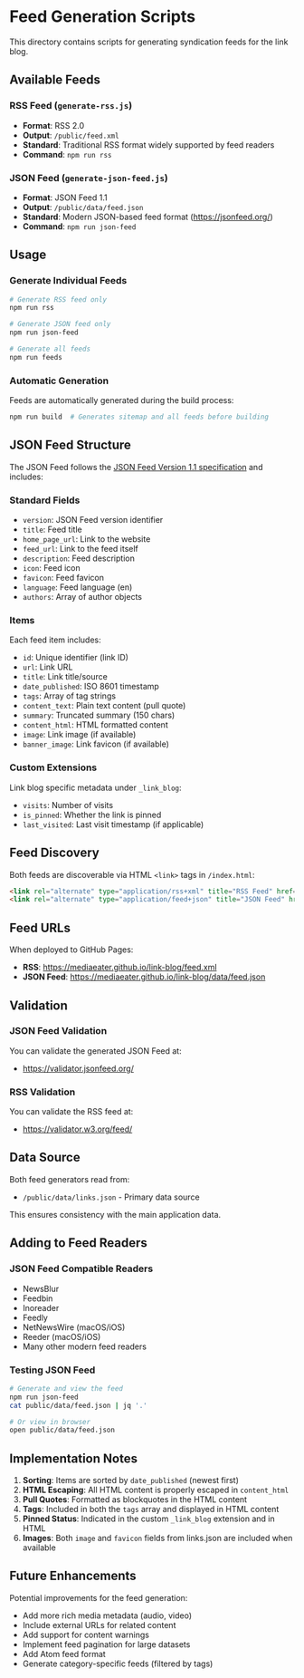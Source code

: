 # Feed Generation Scripts

This directory contains scripts for generating syndication feeds for the link blog.

## Available Feeds

### RSS Feed (`generate-rss.js`)
- **Format**: RSS 2.0
- **Output**: `/public/feed.xml`
- **Standard**: Traditional RSS format widely supported by feed readers
- **Command**: `npm run rss`

### JSON Feed (`generate-json-feed.js`)
- **Format**: JSON Feed 1.1
- **Output**: `/public/data/feed.json`
- **Standard**: Modern JSON-based feed format (https://jsonfeed.org/)
- **Command**: `npm run json-feed`

## Usage

### Generate Individual Feeds

```bash
# Generate RSS feed only
npm run rss

# Generate JSON feed only
npm run json-feed

# Generate all feeds
npm run feeds
```

### Automatic Generation

Feeds are automatically generated during the build process:

```bash
npm run build  # Generates sitemap and all feeds before building
```

## JSON Feed Structure

The JSON Feed follows the [JSON Feed Version 1.1 specification](https://www.jsonfeed.org/version/1.1/) and includes:

### Standard Fields
- `version`: JSON Feed version identifier
- `title`: Feed title
- `home_page_url`: Link to the website
- `feed_url`: Link to the feed itself
- `description`: Feed description
- `icon`: Feed icon
- `favicon`: Feed favicon
- `language`: Feed language (en)
- `authors`: Array of author objects

### Items
Each feed item includes:
- `id`: Unique identifier (link ID)
- `url`: Link URL
- `title`: Link title/source
- `date_published`: ISO 8601 timestamp
- `tags`: Array of tag strings
- `content_text`: Plain text content (pull quote)
- `summary`: Truncated summary (150 chars)
- `content_html`: HTML formatted content
- `image`: Link image (if available)
- `banner_image`: Link favicon (if available)

### Custom Extensions
Link blog specific metadata under `_link_blog`:
- `visits`: Number of visits
- `is_pinned`: Whether the link is pinned
- `last_visited`: Last visit timestamp (if applicable)

## Feed Discovery

Both feeds are discoverable via HTML `<link>` tags in `/index.html`:

```html
<link rel="alternate" type="application/rss+xml" title="RSS Feed" href="/feed.xml">
<link rel="alternate" type="application/feed+json" title="JSON Feed" href="/data/feed.json">
```

## Feed URLs

When deployed to GitHub Pages:
- **RSS**: https://mediaeater.github.io/link-blog/feed.xml
- **JSON Feed**: https://mediaeater.github.io/link-blog/data/feed.json

## Validation

### JSON Feed Validation
You can validate the generated JSON Feed at:
- https://validator.jsonfeed.org/

### RSS Validation
You can validate the RSS feed at:
- https://validator.w3.org/feed/

## Data Source

Both feed generators read from:
- `/public/data/links.json` - Primary data source

This ensures consistency with the main application data.

## Adding to Feed Readers

### JSON Feed Compatible Readers
- NewsBlur
- Feedbin
- Inoreader
- Feedly
- NetNewsWire (macOS/iOS)
- Reeder (macOS/iOS)
- Many other modern feed readers

### Testing JSON Feed
```bash
# Generate and view the feed
npm run json-feed
cat public/data/feed.json | jq '.'

# Or view in browser
open public/data/feed.json
```

## Implementation Notes

1. **Sorting**: Items are sorted by `date_published` (newest first)
2. **HTML Escaping**: All HTML content is properly escaped in `content_html`
3. **Pull Quotes**: Formatted as blockquotes in the HTML content
4. **Tags**: Included in both the `tags` array and displayed in HTML content
5. **Pinned Status**: Indicated in the custom `_link_blog` extension and in HTML
6. **Images**: Both `image` and `favicon` fields from links.json are included when available

## Future Enhancements

Potential improvements for the feed generation:
- Add more rich media metadata (audio, video)
- Include external URLs for related content
- Add support for content warnings
- Implement feed pagination for large datasets
- Add Atom feed format
- Generate category-specific feeds (filtered by tags)
